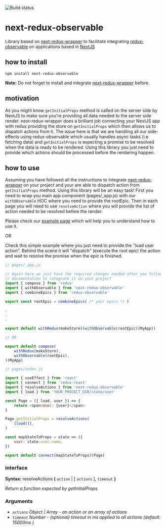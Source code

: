 ![Build status](https://travis-ci.org/mquintal/next-redux-observable.svg?branch=master)

# next-redux-observable

Library based on [next-redux-wrapper](https://github.com/kirill-konshin/next-redux-wrapper) to facilitate integrating [redux-observable](https://redux-observable.js.org/) on applications based in [NextJS](https://nextjs.org/)

## how to install

`npm install next-redux-observable`

**Note:** Do not forget to install and integrate [next-redux-wrapper](https://github.com/kirill-konshin/next-redux-wrapper) before.

## motivation 

As you might know `getInitialProps` method is called on the server side by NextJS to make sure you're providing all data needed to the server side render.
next-redux-wrapper does a brilliant job connecting your NextJS app with redux providing the store on `getInitialProps` which then allows us to dispatch actions from it. The issue here is that we are handling all our side-effects using redux-observable which usually handles async tasks (i.e fetching data) and `getInitialProps` is expecting a promise to be resolved when the data is ready to be rendered.
Using this library you just need to provide which actions should be processed before the rendering happen.

## how to use

Assuming you have followed all the instructions to integrate [next-redux-wrapper](https://github.com/kirill-konshin/next-redux-wrapper) on your project and your are able to dispatch action from `getInitialProps` method. Using this library will be an easy task!
First you need to wrap you main app component (pages/_app.js) with our `withObservable` HOC where you need to provide the rootEpic. Then in each page you will need to use `resolveAction` where you will provide the list of action needed to be resolved before the render.

Please check our [example page](https://github.com/mquintal/next-redux-observable/tree/master/example) which will help you to understand how to use it.

OR

Check this simple example where you just need to provide the "load user action". Behind the scene it will "dispatch" (execute the root epic) the action and wait to resolve the promise when the epic is finished.


```js
// pages/_app.js

// Again here we just have the required changes needed after you followed next-redux-wrapper
// documentation to integrate it on your project
import { compose } from 'redux'
import { withObservable } from 'next-redux-observable'
import { combineEpics } from 'redux-observable'

export const rootEpic = combineEpics( /* your epics */ )

.
.
.

export default withRedux(makeStore)(withObservable(rootEpic)(MyApp))

// OR

export default compose(
    withRedux(makeStore),
    withObservable(rootEpic),
)(MyApp)
```

```js
// pages/index.js

import { useEffect } from 'react'
import { connect } from 'redux-react' 
import { resolveActions } from 'next-redux-observable'
import { load } from 'YOUR_PROJECT_DIR/state/user'

const Page = ({ load, user }) => {
    return <span>User: {user}</span>
}

Page.getInitialProps = resolveActions(
    [load()],
)

const mapStateToProps = state => ({
    user: state.user.name,
})

export default connect(mapStateToProps)(Page)

```

### interface

**Syntax:** resolveActions **(** `action` | [ `actions` ], `timeout` **)**

*Return a function expected by getInitialProps*

### Arguments

* `actions` *Object | Array<Object>* - an action or an array of actions
* `timeout`	*Number*  - (optional) timeout in ms applied to all actions (default: 15000ms )




